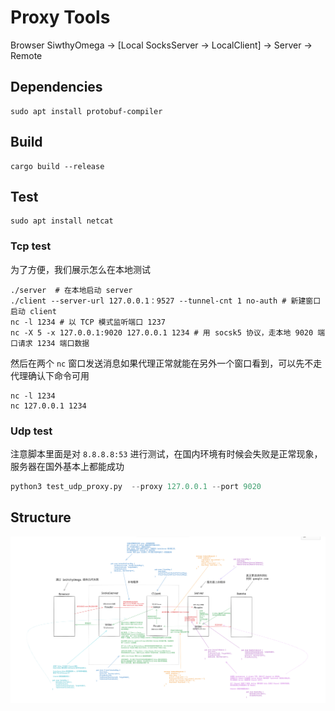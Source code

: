 # Proxy Tools

Browser SiwthyOmega -> [Local SocksServer -> LocalClient] -> Server -> Remote


## Dependencies
```
sudo apt install protobuf-compiler
```

## Build
```
cargo build --release
```

## Test
```
sudo apt install netcat
```

### Tcp test
为了方便，我们展示怎么在本地测试
```
./server  # 在本地启动 server
./client --server-url 127.0.0.1：9527 --tunnel-cnt 1 no-auth # 新建窗口启动 client
nc -l 1234 # 以 TCP 模式监听端口 1237
nc -X 5 -x 127.0.0.1:9020 127.0.0.1 1234 # 用 socsk5 协议，走本地 9020 端口请求 1234 端口数据
```
然后在两个 `nc` 窗口发送消息如果代理正常就能在另外一个窗口看到，可以先不走代理确认下命令可用
```
nc -l 1234
nc 127.0.0.1 1234
```

### Udp test
注意脚本里面是对 `8.8.8.8:53` 进行测试，在国内环境有时候会失败是正常现象，服务器在国外基本上都能成功
```python
python3 test_udp_proxy.py  --proxy 127.0.0.1 --port 9020
```

## Structure

![proxy structure](./fixtures/proxy.png)
